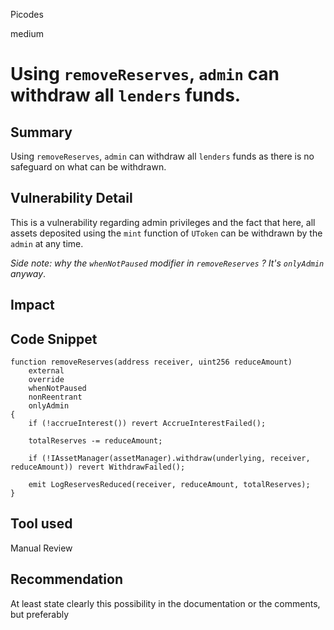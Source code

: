 Picodes

medium

# Using `removeReserves`, `admin` can withdraw all `lenders` funds.

## Summary
Using `removeReserves`, `admin` can withdraw all `lenders` funds as there is no safeguard on what can be withdrawn.

## Vulnerability Detail
This is a vulnerability regarding admin privileges and the fact that here, all assets deposited using the `mint` function of `UToken` can be withdrawn by the `admin` at any time.

*Side note: why the `whenNotPaused` modifier in `removeReserves` ? It's `onlyAdmin` anyway*.

## Impact

## Code Snippet
```solidity
function removeReserves(address receiver, uint256 reduceAmount)
    external
    override
    whenNotPaused
    nonReentrant
    onlyAdmin
{
    if (!accrueInterest()) revert AccrueInterestFailed();

    totalReserves -= reduceAmount;

    if (!IAssetManager(assetManager).withdraw(underlying, receiver, reduceAmount)) revert WithdrawFailed();

    emit LogReservesReduced(receiver, reduceAmount, totalReserves);
}
```

## Tool used

Manual Review

## Recommendation
At least state clearly this possibility in the documentation or the comments, but preferably 
